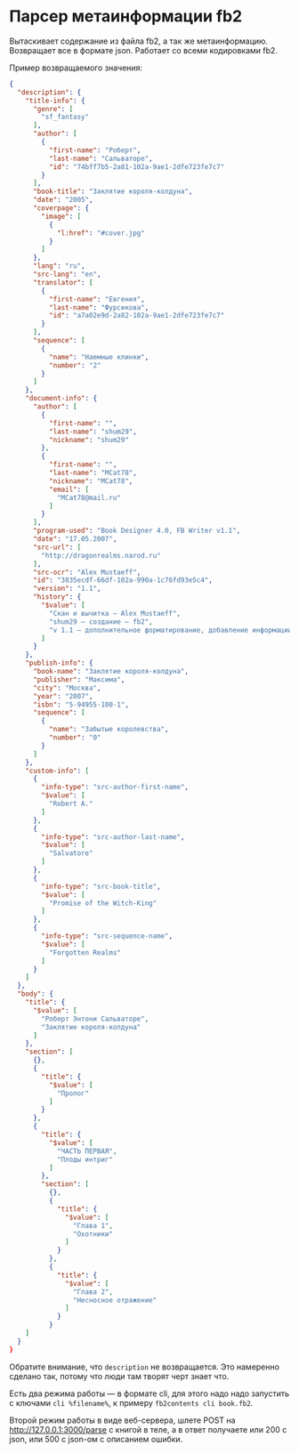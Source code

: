 # Парсер метаинформации fb2

Вытаскивает содержание из файла fb2, а так же метаинформацию. Возвращает все в формате json. Работает со всеми кодировками fb2.

Пример возвращаемого значения:

```json
{
  "description": {
    "title-info": {
      "genre": [
        "sf_fantasy"
      ],
      "author": [
        {
          "first-name": "Роберт",
          "last-name": "Сальваторе",
          "id": "74bff7b5-2a81-102a-9ae1-2dfe723fe7c7"
        }
      ],
      "book-title": "Заклятие короля-колдуна",
      "date": "2005",
      "coverpage": {
        "image": [
          {
            "l:href": "#cover.jpg"
          }
        ]
      },
      "lang": "ru",
      "src-lang": "en",
      "translator": [
        {
          "first-name": "Евгения",
          "last-name": "Фурсикова",
          "id": "a7a02e9d-2a82-102a-9ae1-2dfe723fe7c7"
        }
      ],
      "sequence": [
        {
          "name": "Наемные клинки",
          "number": "2"
        }
      ]
    },
    "document-info": {
      "author": [
        {
          "first-name": "",
          "last-name": "shum29",
          "nickname": "shum29"
        },
        {
          "first-name": "",
          "last-name": "MCat78",
          "nickname": "MCat78",
          "email": [
            "MCat78@mail.ru"
          ]
        }
      ],
      "program-used": "Book Designer 4.0, FB Writer v1.1",
      "date": "17.05.2007",
      "src-url": [
        "http://dragonrealms.narod.ru"
      ],
      "src-ocr": "Alex Mustaeff",
      "id": "3835ecdf-66df-102a-990a-1c76fd93e5c4",
      "version": "1.1",
      "history": {
        "$value": [
          "Скан и вычитка – Alex Mustaeff",
          "shum29 – создание – fb2",
          "v 1.1 – дополнительное форматирование, добавление информации – (MCat78)"
        ]
      }
    },
    "publish-info": {
      "book-name": "Заклятие короля-колдуна",
      "publisher": "Максима",
      "city": "Москва",
      "year": "2007",
      "isbn": "5-94955-100-1",
      "sequence": [
        {
          "name": "Забытые королевства",
          "number": "0"
        }
      ]
    },
    "custom-info": [
      {
        "info-type": "src-author-first-name",
        "$value": [
          "Robert A."
        ]
      },
      {
        "info-type": "src-author-last-name",
        "$value": [
          "Salvatore"
        ]
      },
      {
        "info-type": "src-book-title",
        "$value": [
          "Promise of the Witch-King"
        ]
      },
      {
        "info-type": "src-sequence-name",
        "$value": [
          "Forgotten Realms"
        ]
      }
    ]
  },
  "body": {
    "title": {
      "$value": [
        "Роберт Энтони Сальваторе",
        "Заклятие короля-колдуна"
      ]
    },
    "section": [
      {},
      {
        "title": {
          "$value": [
            "Пролог"
          ]
        }
      },
      {
        "title": {
          "$value": [
            "ЧАСТЬ ПЕРВАЯ",
            "Плоды интриг"
          ]
        },
        "section": [
          {},
          {
            "title": {
              "$value": [
                "Глава 1",
                "Охотники"
              ]
            }
          },
          {
            "title": {
              "$value": [
                "Глава 2",
                "Несносное отражение"
              ]
            }
          }
    ]
  }
}
```

Обратите внимание, что `description` не возвращается. Это намеренно сделано так, потому что люди там творят черт знает что.

Есть два режима работы — в формате cli, для этого надо надо запустить с ключами `cli %filename%`, к примеру `fb2contents cli book.fb2`.

Второй режим работы в виде веб-сервера, шлете POST на http://127.0.0.1:3000/parse с книгой в теле, а в ответ получаете или 200 с json, или 500 с json-ом с описанием ошибки. 